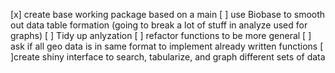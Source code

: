 [x] create base working package based on a main
[ ] use Biobase to smooth out data table formation (going to break a lot of stuff in analyze used for graphs)
[ ] Tidy up anlyzation
[ ] refactor functions to be more general
    [ ] ask if all geo data is in same format to implement already written functions
[ ]create shiny interface to search, tabularize, and graph different sets of data
